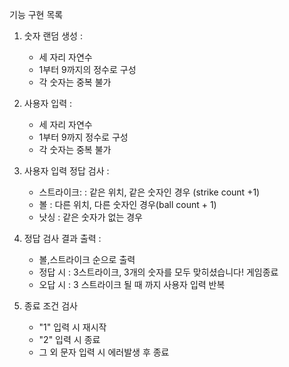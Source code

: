 기능 구현 목록 

1. 숫자 랜덤 생성 :
    * 세 자리 자연수
    * 1부터 9까지의 정수로 구성
    * 각 숫자는 중복 불가
  
2. 사용자 입력 : 
    * 세 자리 자연수
    * 1부터 9까지 정수로 구성
    * 각 숫자는 중복 불가
  
3. 사용자 입력 정답 검사 :
   * 스트라이크: : 같은 위치, 같은 숫자인 경우 (strike count +1)
   * 볼 : 다른 위치, 다른 숫자인 경우(ball count + 1)
   * 낫싱 : 같은 숫자가 없는 경우 
  
4. 정답 검사 결과 출력 :
    * 볼,스트라이크 순으로 출력
    * 정답 시 : 3스트라이크, 3개의 숫자를 모두 맞히셨습니다! 게임종료
    * 오답 시 : 3 스트라이크 될 때 까지 사용자 입력 반복

5. 종료 조건 검사
    * "1" 입력 시 재시작 
    * "2" 입력 시 종료
    * 그 외 문자 입력 시 에러발생 후 종료 
